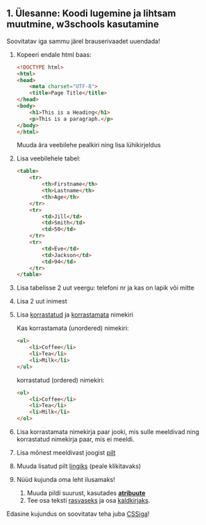 ## 1. Ülesanne: Koodi lugemine ja lihtsam muutmine, w3schools kasutamine

Soovitatav iga sammu järel brauserivaadet uuendada!


1. Kopeeri endale html baas:

	```html
    <!DOCTYPE html>
    <html>
    <head>
        <meta charset="UTF-8">
        <title>Page Title</title>
    </head>
    <body>
        <h1>This is a Heading</h1>
        <p>This is a paragraph.</p>
    </body>
    </html>
	```

	Muuda ära veebilehe pealkiri ning lisa lühikirjeldus

1. Lisa veebilehele tabel:
	
	```html
	<table>
	    <tr>
	        <th>Firstname</th>
	        <th>Lastname</th> 
	        <th>Age</th>
	    </tr>
	    <tr>
	        <td>Jill</td>
	        <td>Smith</td> 
	        <td>50</td>
	    </tr>
	    <tr>
	        <td>Eve</td>
	        <td>Jackson</td> 
	        <td>94</td>
	    </tr>
	</table>
	```

1. Lisa tabelisse 2 uut veergu: telefoni nr ja kas on lapik või mitte
1. Lisa 2 uut inimest
1. Lisa [korrastatud](https://www.w3schools.com/tags/tag_ol.asp) ja [korrastamata](https://www.w3schools.com/tags/tag_ol.asp) nimekiri
	
	Kas korrastamata (unordered) nimekiri:
	```html
	<ul>
	    <li>Coffee</li>
	    <li>Tea</li>
	    <li>Milk</li>
	</ul>
	```
	
	korrastatud (ordered) nimekiri:
	```html
	<ol>
	    <li>Coffee</li>
	    <li>Tea</li>
	    <li>Milk</li>
	</ol>
	```

1. Lisa korrastamata nimekirja paar jooki, mis sulle meeldivad ning korrastatud nimekirja paar, mis ei meeldi.

1. Lisa mõnest meeldivast joogist [pilt](https://www.w3schools.com/tags/tag_img.asp)

1. Muuda lisatud pilt [lingiks](https://www.w3schools.com/tags/tag_a.asp) (peale klikitavaks)

1. Nüüd kujunda oma leht ilusamaks!

	1. Muuda pildi suurust, kasutades [**atribuute**](https://www.w3schools.com/html/html_attributes.asp)
	1. Tee osa teksti [rasvaseks](https://www.w3schools.com/tags/tag_b.asp) ja osa [kaldkirjaks](https://www.w3schools.com/tags/tag_i.asp).

Edasine kujundus on soovitatav teha juba [CSSiga](https://www.w3schools.com/css/default.asp)!